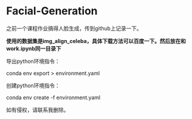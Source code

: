 # Facial-Generation

之前一个课程作业搞得人脸生成，传到github上记录一下。

**使用的数据集是img_align_celeba，具体下载方法可以百度一下。然后放在和work.ipynb同一目录下**

导出python环境指令：

conda env export > environment.yaml

创建python环境指令：

conda env create -f environment.yaml

如有侵权，请联系我删除。